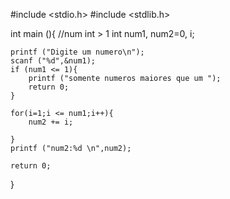 #include <stdio.h>
#include <stdlib.h>

int main (){
    //num int > 1
    int num1, num2=0, i;

    printf ("Digite um numero\n");
    scanf ("%d",&num1);
    if (num1 <= 1){
        printf ("somente numeros maiores que um ");
        return 0;
    }

    for(i=1;i <= num1;i++){
        num2 += i;

    }
    printf ("num2:%d \n",num2);

    return 0;
}
